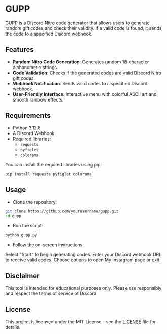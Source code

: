 # GUPP

GUPP is a Discord Nitro code generator that allows users to generate random gift codes and check their validity. If a valid code is found, it sends the code to a specified Discord webhook.

## Features

- **Random Nitro Code Generation**: Generates random 18-character alphanumeric strings.
- **Code Validation**: Checks if the generated codes are valid Discord Nitro gift codes.
- **Webhook Notification**: Sends valid codes to a specified Discord webhook.
- **User-Friendly Interface**: Interactive menu with colorful ASCII art and smooth rainbow effects.

## Requirements

- Python 3.12.6
- A Discord Webhook
- Required libraries:
  - `requests`
  - `pyfiglet`
  - `colorama`

You can install the required libraries using pip:

```bash
pip install requests pyfiglet colorama
```
## Usage
- Clone the repository:

```bash
git clone https://github.com/yourusername/gupp.git
cd gupp
```
- Run the script:

```bash
python gupp.py
```
- Follow the on-screen instructions:

Select "Start" to begin generating codes.
Enter your Discord webhook URL to receive valid codes.
Choose options to open My Instagram page or exit.

## Disclaimer
This tool is intended for educational purposes only. Please use responsibly and respect the terms of service of Discord.

## License
This project is licensed under the MIT License - see the [LICENSE](LICENSE) file for details.
